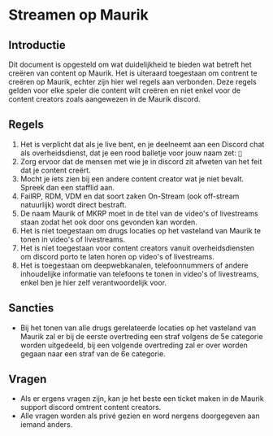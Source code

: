 # Streamen op Maurik

## Introductie

Dit document is opgesteld om wat duidelijkheid te bieden wat betreft het creëren van content op Maurik. Het is uiteraard toegestaan om contrent te creëren op Maurik, echter zijn hier wel regels aan verbonden. Deze regels gelden voor elke speler die content wilt creëren en niet enkel voor de content creators zoals aangewezen in de Maurik discord.

## Regels

1. Het is verplicht dat als je live bent, en je deelneemt aan een Discord chat als overheidsdienst, dat je een rood balletje voor jouw naam zet: `🔴`
2. Zorg ervoor dat de mensen met wie je in discord zit afweten van het feit dat je content creërt.
3. Mocht je iets zien bij een andere content creator wat je niet bevalt. Spreek dan een stafflid aan.
4. FailRP, RDM, VDM en dat soort zaken On-Stream (ook off-stream natuurlijk) wordt direct bestraft.
5. De naam Maurik of MKRP moet in de titel van de video's of livestreams staan zodat het ook door ons gevonden kan worden.
6. Het is niet toegestaan om drugs locaties op het vasteland van Maurik te tonen in video's of livestreams.
7. Het is niet toegestaan voor content creators vanuit overheidsdiensten om discord porto te laten horen op video's of livestreams.
8. Het is toegestaan om deepwebkanalen, telefoonnummers of andere inhoudelijke informatie van telefoons te tonen in video's of livestreams, enkel ben je hier zelf verantwoordelijk voor.

## Sancties

* Bij het tonen van alle drugs gerelateerde locaties op het vasteland van Maurik zal er bij de eerste overtreding een straf volgens de 5e categorie worden uitgedeeld, bij een volgende overtreding zal er over worden gegaan naar een straf van de 6e categorie.

## Vragen

* Als er ergens vragen zijn, kan je het beste een ticket maken in de Maurik support discord omtrent content creators.
* Alle vragen worden als privé gezien en word nergens doorgegeven aan iemand anders.
